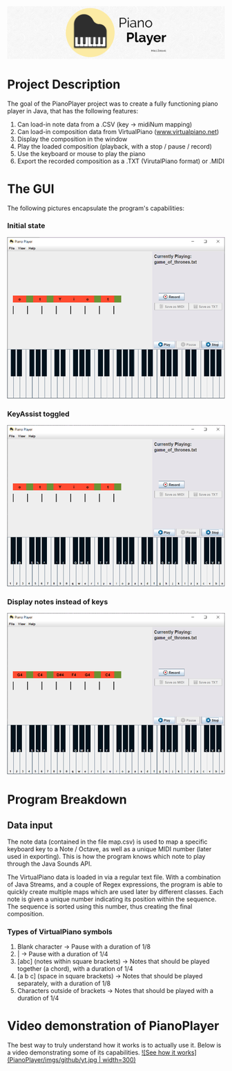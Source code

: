 ![Banner](PianoPlayer/imgs/github/banner.jpg)

# Project Description
The goal of the PianoPlayer project was to create a fully functioning piano player in Java, that has the following features:
1. Can load-in note data from a .CSV (key -> midiNum mapping)
2. Can load-in composition data from VirtualPiano (www.virtualpiano.net)
3. Display the composition in the window
4. Play the loaded composition (playback, with a stop / pause / record)
5. Use the keyboard or mouse to play the piano
6. Export the recorded composition as a .TXT (VirutalPiano format) or .MIDI

# The GUI
The following pictures encapsulate the program's capabilities:
### Initial state
![Initial state](PianoPlayer/imgs/github/init.PNG)

### KeyAssist toggled
![KeyAssist](PianoPlayer/imgs/github/ka.PNG)

### Display notes instead of keys
![Notes instead of keys](PianoPlayer/imgs/github/nik.PNG)

# Program Breakdown
## Data input
The note data (contained in the file map.csv) is used to map a specific keyboard key to a Note / Octave, as well as a unique MIDI number (later used in exporting). This is how the program knows which note to play through the Java Sounds API.

The VirtualPiano data is loaded in via a regular text file. With a combination of Java Streams, and a couple of Regex expressions, the program is able to quickly create multiple maps which are used later by different classes. Each note is given a unique number indicating its position within the sequence. The sequence is sorted using this number, thus creating the final composition.
### Types of VirtualPiano symbols
1. Blank character -> Pause with a duration of 1/8
2. | -> Pause with a duration of 1/4
3. [abc] (notes within square brackets) -> Notes that should be played together (a chord), with a duration of 1/4
4. [a b c] (space in square brackets) -> Notes that should be played separately, with a duration of 1/8
5. Characters outside of brackets -> Notes that should be played with a duration of 1/4

# Video demonstration of PianoPlayer
The best way to truly understand how it works is to actually use it. Below is a video demonstrating some of its capabilities.
[![See how it works](PianoPlayer/imgs/github/yt.jpg | width=300)](https://www.youtube.com/watch?v=Ymv5jWLHalI)